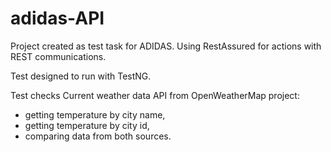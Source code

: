# adidas-API

Project created as test task for ADIDAS. Using RestAssured for actions with REST communications.

Test designed to run with TestNG.

Test checks Current weather data API from OpenWeatherMap project:
- getting temperature by city name,
- getting temperature by city id,
- comparing data from both sources.
